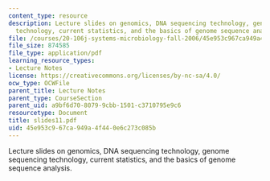```yaml
---
content_type: resource
description: Lecture slides on genomics, DNA sequencing technology, genome sequencing
  technology, current statistics, and the basics of genome sequence analysis.
file: /courses/20-106j-systems-microbiology-fall-2006/45e953c967ca949a4f440e6c273c085b_slides11.pdf
file_size: 874585
file_type: application/pdf
learning_resource_types:
- Lecture Notes
license: https://creativecommons.org/licenses/by-nc-sa/4.0/
ocw_type: OCWFile
parent_title: Lecture Notes
parent_type: CourseSection
parent_uid: a9bf6d70-8079-9cbb-1501-c3710795e9c6
resourcetype: Document
title: slides11.pdf
uid: 45e953c9-67ca-949a-4f44-0e6c273c085b
---
```

Lecture slides on genomics, DNA sequencing technology, genome sequencing technology, current statistics, and the basics of genome sequence analysis.